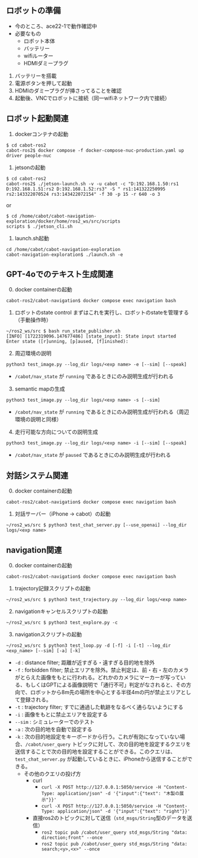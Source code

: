 ## ロボットの準備
- 今のところ、ace22-1で動作確認中
- 必要なもの
  - ロボット本体
  - バッテリー
  - wifiルーター
  - HDMIダミープラグ
1. バッテリーを搭載
2. 電源ボタンを押して起動
3. HDMIのダミープラグが挿さってることを確認
4. 起動後、VNCでロボットに接続（同一wifiネットワーク内で接続）


## ロボット起動関連
1. dockerコンテナの起動

```shell
$ cd cabot-ros2
cabot-ros2$ docker compose -f docker-compose-nuc-production.yaml up driver people-nuc
```

1. jetsonの起動
```shell
$ cd cabot-ros2
cabot-ros2$ ./jetson-launch.sh -v -u cabot -c "D:192.168.1.50:rs1 D:192.168.1.51:rs2 D:192.168.1.52:rs3" -S " rs1:141322250995 rs2:143322070524 rs3:143422072154" -f 30 -p 15 -r 640 -o 3
```

or 

```shell
$ cd /home/cabot/cabot-navigation-exploration/docker/home/ros2_ws/src/scripts
scripts $ ./jetson_cli.sh
```

1. launch.sh起動
```shell
cd /home/cabot/cabot-navigation-exploration
cabot-navigation-exploration$ ./launch.sh -e
```


## GPT-4oでのテキスト生成関連
0. docker containerの起動
```shell
cabot-ros2/cabot-navigation$ docker compose exec navigation bash
```

1. ロボットのstate control
まずはこれを実行し、ロボットのstateを管理する（手動操作時）
```shell
~/ros2_ws/src $ bash run_state_publisher.sh
[INFO] [1722319096.147677486] [state_input]: State input started
Enter state ([r]unning, [p]aused, [f]inished):
```

2. 周辺環境の説明
```shell
python3 test_image.py --log_dir logs/<exp name> -e [--sim] [--speak]
```
- `/cabot/nav_state` が `running` であるときにのみ説明生成が行われる

3. semantic mapの生成
```shell
python3 test_image.py --log_dir logs/<exp name> -s [--sim]
```
- `/cabot/nav_state` が `running` であるときにのみ説明生成が行われる（周辺環境の説明と同様）

4. 走行可能な方向についての説明生成
```shell
python3 test_image.py --log_dir logs/<exp name> -i [--sim] [--speak]
```
- `/cabot/nav_state` が `paused` であるときにのみ説明生成が行われる


## 対話システム関連
0. docker containerの起動
```shell
cabot-ros2/cabot-navigation$ docker compose exec navigation bash
```

1. 対話サーバー（iPhone -> cabot）の起動
```shell
~/ros2_ws/src $ python3 test_chat_server.py [--use_openai] --log_dir logs/<exp name>
```


## navigation関連
0. docker containerの起動
```shell
cabot-ros2/cabot-navigation$ docker compose exec navigation bash
```

1. trajectory記録スクリプトの起動
```shell
~/ros2_ws/src $ python3 test_trajectory.py --log_dir logs/<exp name>
```

2. navigationキャンセルスクリプトの起動
```shell
~/ros2_ws/src $ python3 test_explore.py -c
```

3. navigationスクリプトの起動
```shell
~/ros2_ws/src $ python3 test_loop.py -d [-f] -i [-t] --log_dir <exp_name> [--sim] [-a] [-k]
```
- `-d` : distance filter; 距離が近すぎる・遠すぎる目的地を除外
- `-f` : forbidden filter; 禁止エリアを除外。禁止判定は、前・右・左のカメラがとらえた画像をもとに行われる。どれかのカメラにマーカーが写っている、もしくはGPTによる画像説明で「通行不可」判定がなされると、その方向で、ロボットから8m先の場所を中心とする半径4mの円が禁止エリアとして登録される。
- `-t` : trajectory filter; すでに通過した軌跡をなるべく通らないようにする
- `-i` : 画像をもとに禁止エリアを設定する
- `--sim` : シミュレーターでのテスト
- `-a` : 次の目的地を自動で設定する
- `-k` : 次の目的地設定をキーボードから行う。これが有効になっていない場合、`/cabot/user_query` トピックに対して、次の目的地を設定するクエリを送信することで次の目的地を設定することができる。このクエリは、`test_chat_server.py` が起動しているときに、iPhoneから送信することができる。
  - その他のクエリの投げ方
    - curl
      - `curl -X POST http://127.0.0.1:5050/service -H "Content-Type: application/json" -d '{"input":{"text": "木製の展示"}}'` 
      - `curl -X POST http://127.0.0.1:5050/service -H "Content-Type: application/json" -d '{"input":{"text": "right"}}'` 
    - 直接ros2のトピックに対して送信（`std_msgs/String`型のデータを送信）
      - `ros2 topic pub /cabot/user_query std_msgs/String "data: direction;front" --once` 
      -  `ros2 topic pub /cabot/user_query std_msgs/String "data: search;<y>,<x>" --once`